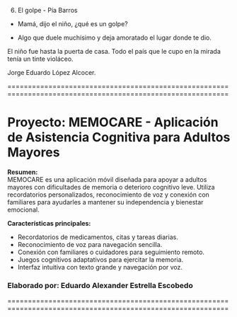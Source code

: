 6. El golpe - Pía Barros
- Mamá, dijo el niño, ¿qué es un golpe?

- Algo que duele muchísimo y deja amoratado el lugar donde te dio.

El niño fue hasta la puerta de casa. Todo el país que le cupo en la mirada tenía un tinte violáceo.

Jorge Eduardo López Alcocer.


============================================================================================================

# Proyecto: MEMOCARE - Aplicación de Asistencia Cognitiva para Adultos Mayores

**Resumen:**  
MEMOCARE es una aplicación móvil diseñada para apoyar a adultos mayores con dificultades de memoria o deterioro cognitivo leve. Utiliza recordatorios personalizados, reconocimiento de voz y conexión con familiares para ayudarles a mantener su independencia y bienestar emocional.

**Características principales:**
- Recordatorios de medicamentos, citas y tareas diarias.
- Reconocimiento de voz para navegación sencilla.
- Conexión con familiares o cuidadores para seguimiento remoto.
- Juegos cognitivos adaptativos para ejercitar la memoria.
- Interfaz intuitiva con texto grande y navegación por voz.

### Elaborado por: Eduardo Alexander Estrella Escobedo

============================================================================================================